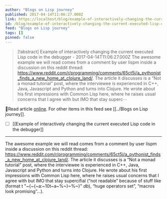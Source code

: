```yaml
---
author: "Blogs on Lisp journey"
published: 2017-04-14T11:06:27.000Z
link: https://localhost/blog/example-of-interactively-changing-the-current-executed-lisp-code-in-the-debugger/
id: /blog/example-of-interactively-changing-the-current-executed-lisp-code-in-the-debugger/
feed: "Blogs on Lisp journey"
tags: []
pinned: false
---
```

> [!abstract] Example of interactively changing the current executed Lisp code in the debugger - 2017-04-14T11:06:27.000Z
> The awesome example we will read comes from a comment by user lispm inside a discussion on this reddit thread: https://www.reddit.com/r/programming/comments/65ct5j/a_pythonist_finds_a_new_home_at_clojure_land/. The article it discusses is a “Not a monad tutorial” post, where the interviewee is experienced in C++, Java, Javascript and Python and turns into Clojure. He wrote about his first impressions with Common Lisp here, where he raises usual concerns that I agree with but IMO that stay superc⋯

🔗Read article [online](https://localhost/blog/example-of-interactively-changing-the-current-executed-lisp-code-in-the-debugger/). For other items in this feed see [[../Blogs on Lisp journey]].

- [ ] [[Example of interactively changing the current executed Lisp code in the debugger]]
- - -
The awesome example we will read comes from a comment by user lispm inside a discussion on this reddit thread: https://www.reddit.com/r/programming/comments/65ct5j/a_pythonist_finds_a_new_home_at_clojure_land/. The article it discusses is a “Not a monad tutorial” post, where the interviewee is experienced in C++, Java, Javascript and Python and turns into Clojure. He wrote about his first impressions with Common Lisp here, where he raises usual concerns that I agree with but IMO that stay supercifial (“not readable” because of stuff like (format t "~{~{~a:~10t~a~%~}~%~}" *db*), “huge operators set”, “macros look promising”…).
